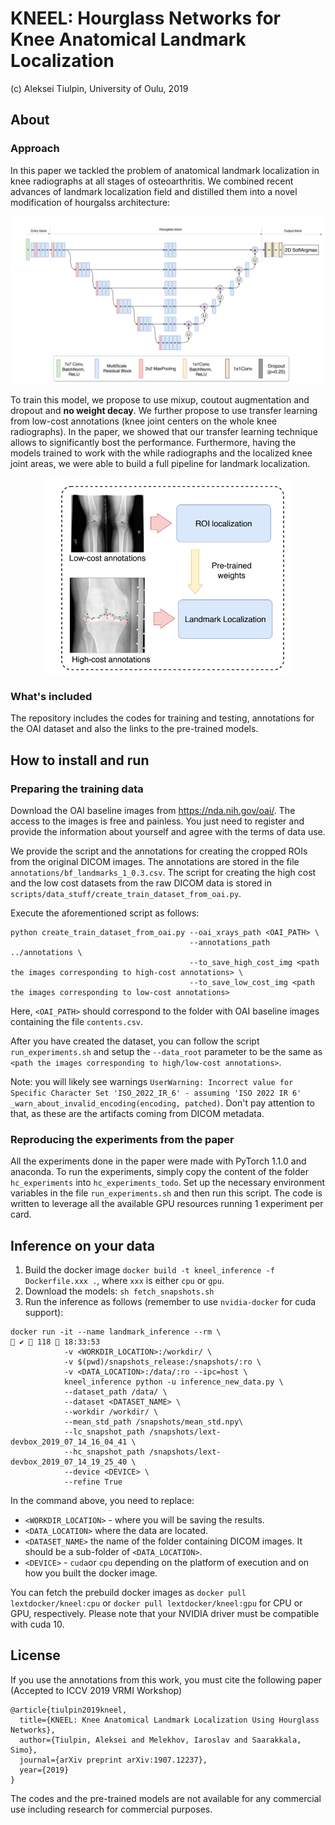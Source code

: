 # KNEEL: Hourglass Networks for Knee Anatomical Landmark Localization

(c) Aleksei Tiulpin, University of Oulu, 2019

## About
### Approach
In this paper we tackled the problem of anatomical landmark localization in knee radiographs at all stages of osteoarthritis. We combined recent advances of landmark localization field and distilled them into a novel modification of hourgalss architecture:
<center>
<img src="pics/network_arch.png" width="800"/> 
</center>

To train this model, we propose to use mixup, coutout augmentation and dropout and **no weight decay**. We further propose to use transfer learning from low-cost annotations (knee joint centers on the whole knee radiographs). In the paper, we showed that our transfer learning technique allows to significantly bost the performance. Furthermore, having the models trained to work with the while radiographs and the localized knee joint areas, we were able to build a full pipeline for landmark localization.
<p align=center>
<img src="pics/pipeline.png" width="400"/> 
</p>

### What's included

The repository includes the codes for training and testing, 
annotations for the OAI dataset and also the links to the pre-trained models.

## How to install and run
### Preparing the training data
Download the OAI baseline images from https://nda.nih.gov/oai/. The access to the images is free and painless.
You just need to register and provide the information about yourself and agree with the terms of data use.

We provide the script and the annotations for creating the cropped ROIs from the original DICOM images. 
The annotations are stored in the file `annotations/bf_landmarks_1_0.3.csv`. 
The script for creating the high cost and the low cost datasets 
from the raw DICOM data is stored in `scripts/data_stuff/create_train_dataset_from_oai.py`.

Execute the aforementioned script as follows:
```
python create_train_dataset_from_oai.py --oai_xrays_path <OAI_PATH> \
                                        --annotations_path ../annotations \
                                        --to_save_high_cost_img <path the images corresponding to high-cost annotations> \
                                        --to_save_low_cost_img <path the images corresponding to low-cost annotations>
```
Here, `<OAI_PATH>` should correspond to the folder with OAI baseline images containing the file `contents.csv`.

After you have created the dataset, you can follow the script `run_experiments.sh` and setup the `--data_root` parameter to be
the same as `<path the images corresponding to high/low-cost annotations>`. 

Note: you will likely see warnings `UserWarning: Incorrect value for Specific Character Set 'ISO_2022_IR_6' - assuming 'ISO 2022 IR 6'
  _warn_about_invalid_encoding(encoding, patched)`. Don't pay attention to that, as these are the artifacts coming from DICOM metadata.

### Reproducing the experiments from the paper
All the experiments done in the paper were made with PyTorch 1.1.0 and anaconda.
To run the experiments, simply copy the content of the folder `hc_experiments` into `hc_experiments_todo`. 
Set up the necessary environment variables in the file `run_experiments.sh` and then run this script. 
The code is written to leverage all the available GPU resources running 1 experiment per card.

## Inference on your data

1. Build the docker image `docker build -t kneel_inference -f Dockerfile.xxx .`, where `xxx` is either `cpu` or `gpu`.
2. Download the models: `sh fetch_snapshots.sh`
3. Run the inference as follows (remember to use `nvidia-docker` for cuda support):

```
docker run -it --name landmark_inference --rm \                                                                                                                                                               ✔  118  18:33:53
            -v <WORKDIR_LOCATION>:/workdir/ \
            -v $(pwd)/snapshots_release:/snapshots/:ro \
            -v <DATA_LOCATION>:/data/:ro --ipc=host \
            kneel_inference python -u inference_new_data.py \
            --dataset_path /data/ \
            --dataset <DATASET_NAME> \
            --workdir /workdir/ \
            --mean_std_path /snapshots/mean_std.npy\
            --lc_snapshot_path /snapshots/lext-devbox_2019_07_14_16_04_41 \
            --hc_snapshot_path /snapshots/lext-devbox_2019_07_14_19_25_40 \
            --device <DEVICE> \
            --refine True

```

In the command above, you need to replace:

* `<WORKDIR_LOCATION>` - where you will be saving the results.
* `<DATA_LOCATION>` where the data are located. 
* `<DATASET_NAME>` the name of the folder containing DICOM images. It should be a sub-folder of `<DATA_LOCATION>`.
* `<DEVICE>` - `cuda`or `cpu` depending on the platform of execution and on how you built the docker image.

You can fetch the prebuild docker images as `docker pull lextdocker/kneel:cpu` or `docker pull lextdocker/kneel:gpu` for CPU or GPU, respectively. 
Please note that your NVIDIA driver must be compatible with cuda 10.

## License
If you use the annotations from this work, you must cite the following paper (Accepted to ICCV 2019 VRMI Workshop)

```
@article{tiulpin2019kneel,
  title={KNEEL: Knee Anatomical Landmark Localization Using Hourglass Networks},
  author={Tiulpin, Aleksei and Melekhov, Iaroslav and Saarakkala, Simo},
  journal={arXiv preprint arXiv:1907.12237},
  year={2019}
}
```

The codes and the pre-trained models are not available for any commercial use 
including research for commercial purposes.
